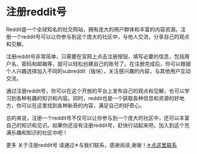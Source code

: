 # 注册reddit号

Reddit是一个全球知名的社交网站，拥有庞大的用户群体和丰富的内容资源。注册一个reddit号可以让你参与到这个庞大的社区中，与他人交流，分享自己的观点和见解。

注册reddit号非常简单，只需要在官网上点击注册按钮，填写必要的信息，包括用户名、密码和邮箱等，就可以轻松创建自己的账号了。在注册完成后，你可以根据个人兴趣选择加入不同的subreddit（版块），关注感兴趣的内容，与其他用户互动交流。

通过注册reddit号，你可以在这个开放的平台上发布自己的观点和见解，也可以学习到各种有趣的知识和内容。同时，reddit也是一个获取各种信息和资源的好地方，你可以在这里找到各种新奇的内容，满足自己的好奇心。

总的来说，注册一个reddit号不仅可以让你参与到一个庞大的社区中，还可以丰富自己的知识和见识。如果你还没有注册reddit号，赶快行动起来吧，加入到这个充满乐趣和知识的社区中吧！

更多 关于注册reddit号 请通过✈与我们联系，感谢阅读,谢谢！[✈点这里联系](https://www.k02.cc)